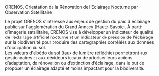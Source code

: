 ORENOS, Orientation de la Rénovation de l’Eclairage Nocturne par Observation Satellitaire

Le projet ORENOS s'intéresse aux enjeux de gestion du parc d'éclairage public sur l'agglomération du Grand Annecy (Haute-Savoie).
À partir d’imagerie satellitaire, ORENOS vise à développer un indicateur de qualité de l’éclairage artificiel nocturne et un indicateur de pression de l’éclairage sur la biodiversité pour produire des cartographies corrélées aux données d'occupation du sol.  
Les valeurs d'albédo du sol (taux de lumière réfléchie) permettront aux gestionnaires et aux décideurs locaux de prioriser leurs actions d’adaptation, de rénovation ou d’extinction d’éclairage, dans le but de proposer un éclairage adapté et moins impactant pour la biodiversité.

